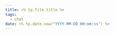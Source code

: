 ```yaml
---
title: <% tp.file.title %>
tags:
  - chat
date: <% tp.date.now("YYYY-MM-DD HH:mm:ss") %>
---
```




